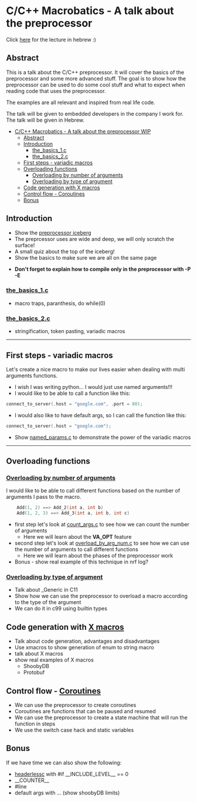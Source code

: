 
# C/C++ Macrobatics - A talk about the preprocessor

Click [here](https://www.youtube.com/watch?v=pLnRvQF3Fbg&t=33s) for the lecture in hebrew :)

## Abstract
This is a talk about the C/C++ preprocessor. It will cover the basics of the preprocessor and some more advanced stuff. The goal is to show how the preprocessor can be used to do some cool stuff and what to expect when reading code that uses the preprocessor.

The examples are all relevant and inspired from real life code.

The talk will be given to embedded developers in the company I work for. The talk will be given in Hebrew.

- [C/C++ Macrobatics - A talk about the preprocessor WIP](#cc-macrobatics---a-talk-about-the-preprocessor-wip)
  - [Abstract](#abstract)
  - [Introduction](#introduction)
    - [the\_basics\_1.c](#the_basics_1c)
    - [the\_basics\_2.c](#the_basics_2c)
  - [First steps - variadic macros](#first-steps---variadic-macros)
  - [Overloading functions](#overloading-functions)
    - [Overloading by number of arguments](#overloading-by-number-of-arguments)
    - [Overloading by type of argument](#overloading-by-type-of-argument)
  - [Code generation with X macros](#code-generation-with-x-macros)
  - [Control flow - Coroutines](#control-flow---coroutines)
  - [Bonus](#bonus)


## Introduction
- Show the [preprocessor iceberg](https://jadlevesque.github.io/PPMP-Iceberg/)
- The preprcessor uses are wide and deep, we will only scratch the surface!
- A small quiz about the top of the iceberg!
- Show the basics to make sure we are all on the same page
*  **Don't forget to explain how to compile only in the preprocessor with -P -E**
### [the_basics_1.c](./the_basics_1.c)
 - macro traps, paranthesis, do while(0)
### [the_basics_2.c](./the_basics_2.c)
 - stringification, token pasting, variadic macros


---
## First steps - variadic macros
Let's create a nice macro to make our lives easier when dealing with multi arguments functions.

* I wish I was writing python... I would just use named arguments!!!
* I would like to be able to call a function like this:
```c
connect_to_server(.host = "google.com", .port = 80);
```
* I would also like to have default args, so I can call the function like this:
```c
connect_to_server(.host = "google.com");
```

* Show [named_params.c](./named_params.c) to demonstrate the power of the variadic macros

---
## Overloading functions

### [Overloading by number of arguments](./overload_by_arg_num.c)

I would like to be able to call different functions based on the number of arguments I pass to the macro.
```c
    Add(1, 2) ==> Add_2(int a, int b)
    Add(1, 2, 3) ==> Add_3(int a, int b, int c)
```
* first step let's look at [count_args.c](./count_args.c) to see how we can count the number of arguments
    - Here we will learn about the __VA_OPT__ feature
* second step let's look at [overload_by_arg_num.c](./overload_by_arg_num.c) to see how we can use the number of arguments to call different functions
    - Here we will learn about the phases of the preprocessor work
* Bonus - show real example of this technique in nrf log?

### [Overloading by type of argument](./overload_by_arg_type.c)
- Talk about _Generic in C11
- Show how we can use the preprocessor to overload a macro according to the type of the argument
- We can do it in c99 using builtin types

## Code generation with [X macros](./xmacros1.c)
- Talk about code generation, advantages and disadvantages
- Use xmacros to show generation of enum to string macro
- talk about X macros
- show real examples of X macros
    - ShoobyDB
    - Protobuf

## Control flow - [Coroutines](./coroutines.c)
- We can use the preprocessor to create coroutines
- Coroutines are functions that can be paused and resumed
- We can use the preprocessor to create a state machine that will run the function in steps
- We use the switch case hack and static variables

## Bonus
If we have time we can also show the following:
- [headerlessc](https://github.com/milgra/headerlessc) with #if \_\_INCLUDE_LEVEL__ == 0
- \_\_COUNTER__
- #line
- default args with ... (show shoobyDB limits)







